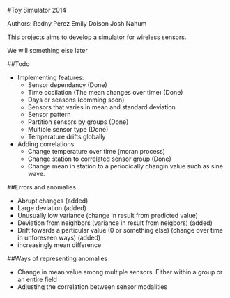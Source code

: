 #Toy Simulator 2014

Authors:
Rodny Perez
Emily Dolson
Josh Nahum

This projects aims to develop a simulator for wireless sensors.

We will something else later

##Todo
- Implementing features:
	* Sensor dependancy (Done)
	* Time occilation (The mean changes over time) (Done)
	* Days or seasons (comming soon)
	* Sensors that varies in mean and standard deviation
	* Sensor pattern
	* Partition sensors by groups (Done)
	* Multiple sensor type (Done)
	* Temperature drifts globally
- Adding correlations
	* Change temperature over time (moran process)
	* Change station to correlated sensor group (Done)
	* Change mean in station to a periodically changin value such as sine wave.

##Errors and anomalies
- Abrupt changes (added)
- Large deviation (added)
- Unusually low variance (change in result from predicted value)
- Deviation from neighbors (variance in result from neigbors) (added)
- Drift towards a particular value (0 or something else) (change over time in unforeseen ways) (added)
- increasingly mean difference

##Ways of representing anomalies
- Change in mean value among multiple sensors. Either within a group or an entire field
- Adjusting the correlation between sensor modalities